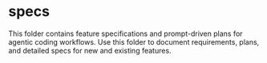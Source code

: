 # specs

This folder contains feature specifications and prompt-driven plans for agentic coding workflows. Use this folder to document requirements, plans, and detailed specs for new and existing features. 